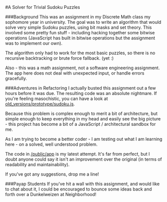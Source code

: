 #A Solver for Trivial Sudoku Puzzles

###Background
This was an assignment in my Discrete Math class my sophomore year in university. The goal was to write an algorithm that would solve very simple Sudoku puzzles, using bit masks and set theory. This involved some pretty fun stuff - including hacking together some bitwise operations (JavaScript has built in bitwise operations but the assignment was to implement our own).

The algorithm only had to work for the most basic puzzles, so there is no recursive backtracking or brute force fallback. (yet :)

Also - this was a math assignment, not a software engineering assignment. The app here does not deal with unexpected input, or handle errors gracefully. 

###Adventures in Refactoring
I actually busted this assignment out a few hours before it was due. The resulting code was an absolute nightmare. If you're feeling masochistic, you can have a look at [old_versions/prototype/sudoku.js](https://github.com/ragle/sudoku-solver/blob/master/old_versions/prototype/sudoku.js).

Because this problem is complex enough to merit a bit of architecture, but simple enough to keep everything in my head and easily see the big picture - this project has become a bit of a JavaScript / architectural sandbox for me. 

As I am trying to become a better coder - I am testing out what I am learning here - on a solved, well understood problem. 

The code in [/public/app](https://github.com/ragle/sudoku-solver/tree/master/public/app) is my latest attempt. It's far from perfect, but I doubt anyone could say it isn't an improvement over the original (in terms of readability and maintainability). 

If you've got any suggestions, drop me a line! 

###Payap Students
If you've hit a wall with this assignment, and would like to chat about it, I could be encouraged to bounce some ideas back and forth over a Dunkelweizen at Neighborhood!

